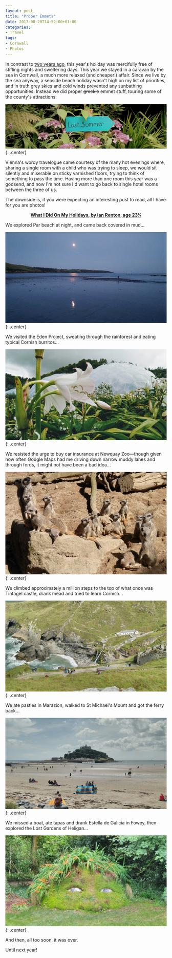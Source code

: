 ```yaml
---
layout: post
title: "Proper Emmets"
date: 2017-08-20T14:52:00+01:00
categories:
- Travel
tags:
- Cornwall
- Photos
---
```


In contrast to [two years ago](/blog/summer-in-the-city/), this year's holiday was mercifully free of stifling nights and sweltering days. This year we stayed in a caravan by the sea in Cornwall, a much more relaxed (and cheaper!) affair. Since we live by the sea anyway, a seaside beach holiday wasn't high on my list of priorities, and in truth grey skies and cold winds prevented any sunbathing opportunities. Instead we did proper <strike>grockle</strike> emmet stuff, touring some of the county's attractions.

![Lost Summer](/blog/2017/cornwall1.jpg){: .center}

Vienna's wordy travelogue came courtesy of the many hot evenings where, sharing a single room with a child who was trying to sleep, we would sit silently and miserable on sticky varnished floors, trying to think of something to pass the time. Having more than one room this year was a godsend, and now I'm not sure I'd want to go back to single hotel rooms between the three of us.

The downside is, if you were expecting an interesting post to read, all I have for you are photos!

<p><center><b><u>What I Did On My Holidays, by Ian Renton, age 23&frac14;</u></b></center></p>

We explored Par beach at night, and came back covered in mud...

![Par Sands at night](/blog/2017/cornwall2.jpg){: .center}

We visited the Eden Project, sweating through the rainforest and eating typical Cornish burritos...

![Lily at the Eden Project](/blog/2017/cornwall3.jpg){: .center}

We resisted the urge to buy car insurance at Newquay Zoo&mdash;though given how often Google Maps had me driving down narrow muddy lanes and through fords, it might not have been a bad idea...

![Meerkats at Newquay Zoo](/blog/2017/cornwall4.jpg){: .center}

We climbed approximately a million steps to the top of what once was Tintagel castle, drank mead and tried to learn Cornish...

![View from Tintagel](/blog/2017/cornwall5.jpg){: .center}

We ate pasties in Marazion, walked to St Michael's Mount and got the ferry back...

![St Michael's Mount](/blog/2017/cornwall6.jpg){: .center}

We missed a boat, ate tapas and drank Estella de Galicia in Fowey, then explored the Lost Gardens of Heligan...

![Giant's Head at Heligan](/blog/2017/cornwall7.jpg){: .center}

And then, all too soon, it was over.

Until next year!